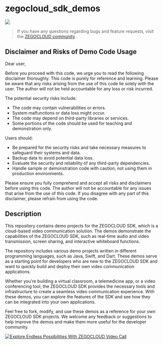 # zegocloud_sdk_demos


[![](https://img.shields.io/badge/chat-on%20discord-7289da.svg)](https://discord.gg/EtNRATttyp)

> If you have any questions regarding bugs and feature requests, visit the [ZEGOCLOUD community](https://discord.gg/EtNRATttyp) .

## Disclaimer and Risks of Demo Code Usage

Dear user,

Before you proceed with this code, we urge you to read the following disclaimer thoroughly. This code is purely for reference and learning. Please be aware that any risks arising from the use of this code lie solely with the user. The author will not be held accountable for any loss or risk incurred.

The potential security risks include:
- The code may contain vulnerabilities or errors.
- System malfunctions or data loss might occur.
- The code may depend on third-party libraries or services.
- Some portions of the code should be used for teaching and demonstration only.

Users should:
- Be prepared for the security risks and take necessary measures to safeguard their systems and data.
- Backup data to avoid potential data loss.
- Evaluate the security and reliability of any third-party dependencies.
- Handle sample or demonstration code with caution, not using them in production environments.

Please ensure you fully comprehend and accept all risks and disclaimers before using this code. The author will not be accountable for any issues that arise from the use of this code. If you disagree with any part of this disclaimer, please refrain from using the code.

## Description

This repository contains demo projects for the ZEGOCLOUD SDK, which is a cloud-based video communication solution. The demos demonstrate the capabilities of the ZEGOCLOUD SDK, such as real-time audio and video transmission, screen sharing, and interactive whiteboard functions.

The repository includes various demo projects written in different programming languages, such as Java, Swift, and Dart. These demos serve as a starting point for developers who are new to the ZEGOCLOUD SDK and want to quickly build and deploy their own video communication applications.

Whether you're building a virtual classroom, a telemedicine app, or a video conferencing tool, the ZEGOCLOUD SDK provides the necessary tools and infrastructure to create a seamless video communication experience. With these demos, you can explore the features of the SDK and see how they can be integrated into your own applications.

Feel free to fork, modify, and use these demos as a reference for your own ZEGOCLOUD SDK projects. We welcome any feedback or suggestions to help improve the demos and make them more useful for the developer community.

[![Explore Endless Possibilities With ZEGOCLOUD Video Call](https://res.cloudinary.com/marcomontalbano/image/upload/v1682406876/video_to_markdown/images/youtube--7wUYasw-qJI-c05b58ac6eb4c4700831b2b3070cd403.jpg)](https://youtu.be/7wUYasw-qJI "Explore Endless Possibilities With ZEGOCLOUD Video Call")
